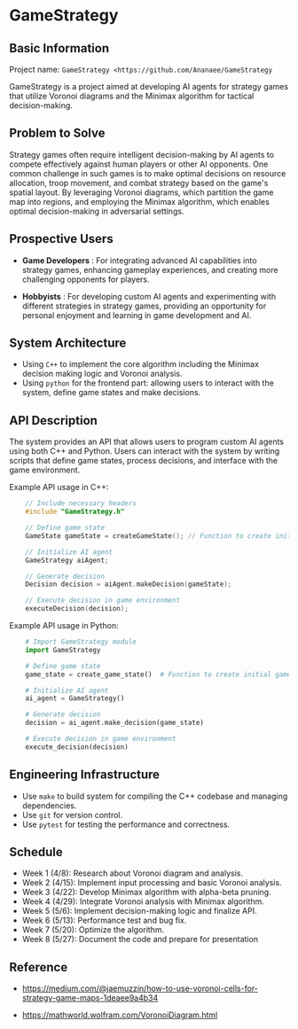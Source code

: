 
GameStrategy 
=======================


Basic Information
-----------------

Project name: `GameStrategy <https://github.com/Ananaee/GameStrategy`

GameStrategy is a project aimed at developing AI agents for strategy games that utilize Voronoi diagrams and the Minimax algorithm for tactical decision-making.



Problem to Solve
----------------

Strategy games often require intelligent decision-making by AI agents to compete effectively against human players or other AI opponents. One common challenge in such games is to make optimal decisions on resource allocation, troop movement, and combat strategy based on the game's spatial layout. By leveraging Voronoi diagrams, which partition the game map into regions, and employing the Minimax algorithm, which enables optimal decision-making in adversarial settings.



Prospective Users
------------------

- **Game Developers** : For integrating advanced AI capabilities into strategy games, enhancing gameplay experiences, and creating more challenging opponents for players.

- **Hobbyists** : For developing custom AI agents and experimenting with different strategies in strategy games, providing an opportunity for personal enjoyment and learning in game development and AI.



System Architecture
---------------------

- Using ``C++`` to implement the core algorithm including the Minimax decision making logic and Voronoi analysis.
- Using ``python`` for the frontend part: allowing users to interact with the system, define game states and make decisions.



API Description
----------------

The system provides an API that allows users to program custom AI agents using both C++ and Python. Users can interact with the system by writing scripts that define game states, process decisions, and interface with the game environment.

Example API usage in C++:


```c++
    // Include necessary headers
    #include "GameStrategy.h"

    // Define game state
    GameState gameState = createGameState(); // Function to create initial game state

    // Initialize AI agent
    GameStrategy aiAgent;

    // Generate decision
    Decision decision = aiAgent.makeDecision(gameState);

    // Execute decision in game environment
    executeDecision(decision);
```

Example API usage in Python:


```py
    # Import GameStrategy module
    import GameStrategy

    # Define game state
    game_state = create_game_state()  # Function to create initial game state

    # Initialize AI agent
    ai_agent = GameStrategy()

    # Generate decision
    decision = ai_agent.make_decision(game_state)

    # Execute decision in game environment
    execute_decision(decision)
```


Engineering Infrastructure
---------------------------

- Use ``make`` to build system for compiling the C++ codebase and managing dependencies.
- Use ``git`` for version control.
- Use ``pytest`` for testing the performance and correctness.



Schedule
---------

- Week 1 (4/8): Research about Voronoi diagram and analysis.
- Week 2 (4/15): Implement input processing and basic Voronoi analysis.
- Week 3 (4/22):  Develop Minimax algorithm with alpha-beta pruning.
- Week 4 (4/29): Integrate Voronoi analysis with Minimax algorithm.
- Week 5 (5/6): Implement decision-making logic and finalize API.
- Week 6 (5/13): Performance test and bug fix.
- Week 7 (5/20): Optimize the algorithm.
- Week 8 (5/27): Document the code and prepare for presentation



Reference
----------

- https://medium.com/@jaemuzzin/how-to-use-voronoi-cells-for-strategy-game-maps-1deaee9a4b34

- https://mathworld.wolfram.com/VoronoiDiagram.html


